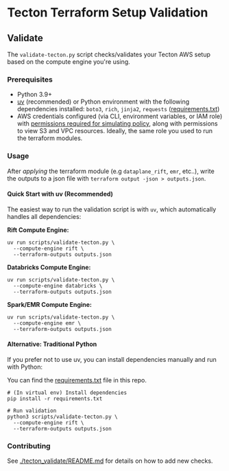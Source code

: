 # Tecton Terraform Setup Validation

## Validate

The `validate-tecton.py` script checks/validates your Tecton AWS setup based on the compute engine you're using.

### Prerequisites

- Python 3.9+
- [uv](https://docs.astral.sh/uv/) (recommended) or Python environment with the following dependencies installed: `boto3`, `rich`, `jinja2`, `requests` ([requirements.txt](./requirements.txt))
- AWS credentials configured (via CLI, environment variables, or IAM role) with [permissions required for simulating policy](https://docs.aws.amazon.com/IAM/latest/UserGuide/access_policies_testing-policies.html#permissions-required_policy-simulator), along with permissions to view S3 and VPC resources. Ideally, the same role you used to run the terraform modules.

### Usage

After _applying_ the terraform module (e.g `dataplane_rift`, `emr`, etc..), write the outputs to a json file with `terraform output -json > outputs.json`.

#### Quick Start with uv (Recommended)

The easiest way to run the validation script is with `uv`, which automatically handles all dependencies:


**Rift Compute Engine:**
```shell
uv run scripts/validate-tecton.py \
  --compute-engine rift \
  --terraform-outputs outputs.json
```

**Databricks Compute Engine:**
```shell
uv run scripts/validate-tecton.py \
  --compute-engine databricks \
  --terraform-outputs outputs.json
```

**Spark/EMR Compute Engine:**
```shell
uv run scripts/validate-tecton.py \
  --compute-engine emr \
  --terraform-outputs outputs.json
```

#### Alternative: Traditional Python

If you prefer not to use uv, you can install dependencies manually and run with Python:

You can find the [requirements.txt](./requirements.txt) file in this repo.

```shell
# (In virtual env) Install dependencies
pip install -r requirements.txt

# Run validation
python3 scripts/validate-tecton.py \
  --compute-engine rift \
  --terraform-outputs outputs.json
```

### Contributing

See [./tecton_validate/README.md](./tecton_validate/README.md) for details on how to add new checks.